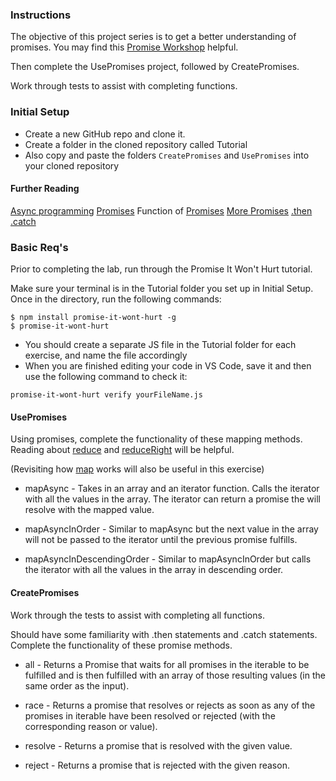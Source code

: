 ### Instructions

The objective of this project series is to get a better understanding of promises. You may find this [Promise Workshop](https://github.com/asakusuma/promise-workshop) helpful.

Then complete the UsePromises project, followed by CreatePromises.

Work through tests to assist with completing functions.

### Initial Setup
* Create a new GitHub repo and clone it.
* Create a folder in the cloned repository called Tutorial
* Also copy and paste the folders `CreatePromises` and `UsePromises` into your cloned repository

#### Further Reading
[Async programming](http://rowanmanning.com/posts/javascript-for-beginners-async/)
[Promises](https://developer.mozilla.org/en-US/docs/Web/JavaScript/Reference/Global_Objects/Promise)
Function of [Promises](https://www.promisejs.org/)
[More Promises](https://gist.github.com/domenic/3889970)
[.then](https://developer.mozilla.org/en-US/docs/Web/JavaScript/Reference/Global_Objects/Promise/then)
[.catch](https://developer.mozilla.org/en-US/docs/Web/JavaScript/Reference/Global_Objects/Promise/catch)

### Basic Req's
Prior to completing the lab, run through the Promise It Won't Hurt tutorial.

Make sure your terminal is in the Tutorial folder you set up in Initial Setup. Once in the directory, run the following commands:
```
$ npm install promise-it-wont-hurt -g
$ promise-it-wont-hurt
```
* You should create a separate JS file in the Tutorial folder for each exercise, and name the file accordingly
* When you are finished editing your code in VS Code, save it and then use the following command to check it:
```
promise-it-wont-hurt verify yourFileName.js
```

#### UsePromises
Using promises, complete the functionality of these mapping methods. Reading about [reduce](https://developer.mozilla.org/en-US/docs/Web/JavaScript/Reference/Global_Objects/Array/Reduce) and [reduceRight](https://developer.mozilla.org/en-US/docs/Web/JavaScript/Reference/Global_Objects/Array/ReduceRight) will be helpful.

(Revisiting how [map](https://developer.mozilla.org/en-US/docs/Web/JavaScript/Reference/Global_Objects/Array/map) works will also be useful in this exercise)

* mapAsync - Takes in an array and an iterator function. Calls the iterator with all the values in the array. The iterator can return a promise the will resolve with the mapped value.

* mapAsyncInOrder -  Similar to mapAsync but the next value in the array will not be passed to the iterator until the previous promise fulfills.

* mapAsyncInDescendingOrder - Similar to mapAsyncInOrder but calls the iterator with all the values in the array in descending order.


#### CreatePromises
Work through the tests to assist with completing all functions.

Should have some familiarity with .then statements and .catch statements. Complete the functionality of these promise methods.

* all - Returns a Promise that waits for all promises in the iterable to be fulfilled and is then fulfilled with an array of those resulting values (in the same order as the input).

* race - Returns a promise that resolves or rejects as soon as any of the promises in iterable have been resolved or rejected (with the corresponding reason or value).

* resolve - Returns a promise that is resolved with the given value.

* reject - Returns a promise that is rejected with the given reason.